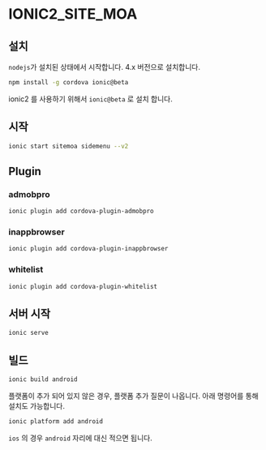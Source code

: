 # IONIC2_SITE_MOA

## 설치

`nodejs`가 설치된 상태에서 시작합니다. 4.x 버전으로 설치합니다. 

```sh
npm install -g cordova ionic@beta
```
ionic2 를 사용하기 위해서 `ionic@beta` 로 설치 합니다. 

## 시작
```sh
ionic start sitemoa sidemenu --v2
```

## Plugin

### admobpro
```sh
ionic plugin add cordova-plugin-admobpro
```

### inappbrowser
```sh
ionic plugin add cordova-plugin-inappbrowser
```

### whitelist
```sh
ionic plugin add cordova-plugin-whitelist
```

## 서버 시작
```sh
ionic serve
```

## 빌드
```sh
ionic build android
```

플랫폼이 추가 되어 있지 않은 경우, 플랫폼 추가 질문이 나옵니다. 아래 명령어를 통해 설치도 가능합니다. 
```sh
ionic platform add android
```

`ios` 의 경우 `android` 자리에 대신 적으면 됩니다. 

